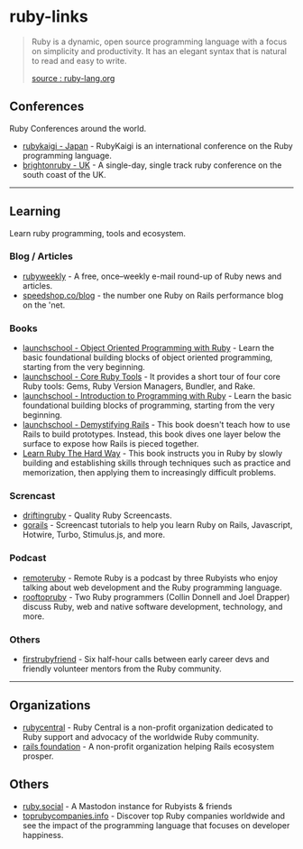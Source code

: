 # ruby-links

> Ruby is a dynamic, open source programming language with a focus on simplicity and productivity. It has an elegant syntax that is natural to read and easy to write.
>
> [source : ruby-lang.org]([Ruby](https://www.ruby-lang.org/en/))

## Conferences
Ruby Conferences around the world.
- [rubykaigi - Japan](https://rubykaigi.org) - RubyKaigi is an international conference on the Ruby programming language.
- [brightonruby - UK](https://brightonruby.com/) - A single-day, single track ruby conference on the south coast of the UK.

---

## Learning
Learn ruby programming, tools and ecosystem.

### Blog / Articles
- [rubyweekly](https://rubyweekly.com/) - A free, once–weekly e-mail round-up of Ruby news and articles.
- [speedshop.co/blog](https://www.speedshop.co/blog/) - the number one Ruby on Rails performance blog on the 'net.

### Books
- [launchschool - Object Oriented Programming with Ruby](https://launchschool.com/books/oo_ruby) - Learn the basic foundational building blocks of object oriented programming, starting from the very beginning.
- [launchschool - Core Ruby Tools](https://launchschool.com/books/core_ruby_tools) - It provides a short tour of four core Ruby tools: Gems, Ruby Version Managers, Bundler, and Rake.
- [launchschool - Introduction to Programming with Ruby](https://launchschool.com/books/ruby) - Learn the basic foundational building blocks of programming, starting from the very beginning.
- [launchschool - Demystifying Rails](https://launchschool.com/books/demystifying_rails) - This book doesn't teach how to use Rails to build prototypes. Instead, this book dives one layer below the surface to expose how Rails is pieced together.
- [Learn Ruby The Hard Way](https://learnrubythehardway.org/book/) - This book instructs you in Ruby by slowly building and establishing skills through techniques such as practice and memorization, then applying them to increasingly difficult problems.

### Screncast
- [driftingruby](https://www.driftingruby.com/) - Quality Ruby Screencasts.
- [gorails](https://gorails.com/) - Screencast tutorials to help you learn Ruby on Rails, Javascript, Hotwire, Turbo, Stimulus.js, and more.

### Podcast
- [remoteruby](https://remoteruby.com/) - Remote Ruby is a podcast by three Rubyists who enjoy talking about web development and the Ruby programming language.
- [rooftopruby](https://www.rooftopruby.com/) - Two Ruby programmers (Collin Donnell and Joel Drapper) discuss Ruby, web and native software development, technology, and more.

### Others
- [firstrubyfriend](https://firstrubyfriend.org/) - Six half-hour calls between early career devs and friendly volunteer mentors from the Ruby community.

---

## Organizations
- [rubycentral](https://rubycentral.org/) - Ruby Central is a non-profit organization dedicated to Ruby support and advocacy of the worldwide Ruby community.
- [rails foundation](https://rubyonrails.org/foundation) - A non-profit organization helping Rails ecosystem prosper.

## Others
- [ruby.social](https://ruby.social) - A Mastodon instance for Rubyists & friends
- [toprubycompanies.info](https://toprubycompanies.info/) - Discover top Ruby companies worldwide and see the impact of the programming language that focuses on developer happiness.
